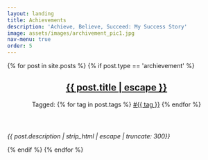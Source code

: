 ```yaml
---
layout: landing
title: Achievements
description: 'Achieve, Believe, Succeed: My Success Story'
image: assets/images/archivement_pic1.jpg
nav-menu: true
order: 5
---
```


<!-- Main -->
<div id="main">

<!-- Two -->
<section id="two" class="spotlights">
	{% for post in site.posts %}
		{% if post.type == 'archievement' %}
			<section class="post">
                <header class="note-header">
                    <h2 class="post-title">
                        <a href="{{ post.url | relative_url }}">
                            {{ post.title | escape }}
                        </a>
                    </h2>
                    <p class="post-meta">
                        Tagged:
                        <span>
                            {% for tag in post.tags %}
                                <a href="/tags/#{{ tag }}">#{{ tag }}</a>
                            {% endfor %}
                        </span>
                    </p>
                </header>
                <div class="post-description">
                    <p>
                        <em>{{ post.description | strip_html | escape | truncate: 300}}</em>
                    </p>
                </div>
            </section>
		{% endif %}
	{% endfor %}
</section>

</div>